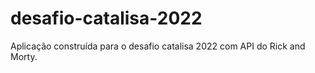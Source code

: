 # desafio-catalisa-2022
Aplicação construída para o desafio catalisa 2022 com API do Rick and Morty.
